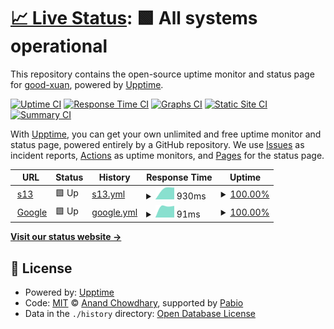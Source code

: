# [📈 Live Status](https://good-xuan.github.io/upptime): <!--live status--> **🟩 All systems operational**

This repository contains the open-source uptime monitor and status page for [good-xuan](https://good-xuan.github.io/upptime), powered by [Upptime](https://github.com/upptime/upptime).

[![Uptime CI](https://github.com/good-xuan/upptime/workflows/Uptime%20CI/badge.svg)](https://github.com/good-xuan/upptime/actions?query=workflow%3A%22Uptime+CI%22)
[![Response Time CI](https://github.com/good-xuan/upptime/workflows/Response%20Time%20CI/badge.svg)](https://github.com/good-xuan/upptime/actions?query=workflow%3A%22Response+Time+CI%22)
[![Graphs CI](https://github.com/good-xuan/upptime/workflows/Graphs%20CI/badge.svg)](https://github.com/good-xuan/upptime/actions?query=workflow%3A%22Graphs+CI%22)
[![Static Site CI](https://github.com/good-xuan/upptime/workflows/Static%20Site%20CI/badge.svg)](https://github.com/good-xuan/upptime/actions?query=workflow%3A%22Static+Site+CI%22)
[![Summary CI](https://github.com/good-xuan/upptime/workflows/Summary%20CI/badge.svg)](https://github.com/good-xuan/upptime/actions?query=workflow%3A%22Summary+CI%22)

With [Upptime](https://upptime.js.org), you can get your own unlimited and free uptime monitor and status page, powered entirely by a GitHub repository. We use [Issues](https://github.com/good-xuan/upptime/issues) as incident reports, [Actions](https://github.com/good-xuan/upptime/actions) as uptime monitors, and [Pages](https://good-xuan.github.io/upptime) for the status page.

<!--start: status pages-->
<!-- This summary is generated by Upptime (https://github.com/upptime/upptime) -->
<!-- Do not edit this manually, your changes will be overwritten -->
<!-- prettier-ignore -->
| URL | Status | History | Response Time | Uptime |
| --- | ------ | ------- | ------------- | ------ |
| <img alt="" src="https://icons.duckduckgo.com/ip3/tiankong2024.serv00.net.ico" height="13"> [s13](https://tiankong2024.serv00.net/) | 🟩 Up | [s13.yml](https://github.com/good-xuan/upptime/commits/HEAD/history/s13.yml) | <details><summary><img alt="Response time graph" src="./graphs/s13/response-time-week.png" height="20"> 930ms</summary><br><a href="https://good-xuan.github.io/upptime/history/s13"><img alt="Response time 930" src="https://img.shields.io/endpoint?url=https%3A%2F%2Fraw.githubusercontent.com%2Fgood-xuan%2Fupptime%2FHEAD%2Fapi%2Fs13%2Fresponse-time.json"></a><br><a href="https://good-xuan.github.io/upptime/history/s13"><img alt="24-hour response time 930" src="https://img.shields.io/endpoint?url=https%3A%2F%2Fraw.githubusercontent.com%2Fgood-xuan%2Fupptime%2FHEAD%2Fapi%2Fs13%2Fresponse-time-day.json"></a><br><a href="https://good-xuan.github.io/upptime/history/s13"><img alt="7-day response time 930" src="https://img.shields.io/endpoint?url=https%3A%2F%2Fraw.githubusercontent.com%2Fgood-xuan%2Fupptime%2FHEAD%2Fapi%2Fs13%2Fresponse-time-week.json"></a><br><a href="https://good-xuan.github.io/upptime/history/s13"><img alt="30-day response time 930" src="https://img.shields.io/endpoint?url=https%3A%2F%2Fraw.githubusercontent.com%2Fgood-xuan%2Fupptime%2FHEAD%2Fapi%2Fs13%2Fresponse-time-month.json"></a><br><a href="https://good-xuan.github.io/upptime/history/s13"><img alt="1-year response time 930" src="https://img.shields.io/endpoint?url=https%3A%2F%2Fraw.githubusercontent.com%2Fgood-xuan%2Fupptime%2FHEAD%2Fapi%2Fs13%2Fresponse-time-year.json"></a></details> | <details><summary><a href="https://good-xuan.github.io/upptime/history/s13">100.00%</a></summary><a href="https://good-xuan.github.io/upptime/history/s13"><img alt="All-time uptime 100.00%" src="https://img.shields.io/endpoint?url=https%3A%2F%2Fraw.githubusercontent.com%2Fgood-xuan%2Fupptime%2FHEAD%2Fapi%2Fs13%2Fuptime.json"></a><br><a href="https://good-xuan.github.io/upptime/history/s13"><img alt="24-hour uptime 100.00%" src="https://img.shields.io/endpoint?url=https%3A%2F%2Fraw.githubusercontent.com%2Fgood-xuan%2Fupptime%2FHEAD%2Fapi%2Fs13%2Fuptime-day.json"></a><br><a href="https://good-xuan.github.io/upptime/history/s13"><img alt="7-day uptime 100.00%" src="https://img.shields.io/endpoint?url=https%3A%2F%2Fraw.githubusercontent.com%2Fgood-xuan%2Fupptime%2FHEAD%2Fapi%2Fs13%2Fuptime-week.json"></a><br><a href="https://good-xuan.github.io/upptime/history/s13"><img alt="30-day uptime 100.00%" src="https://img.shields.io/endpoint?url=https%3A%2F%2Fraw.githubusercontent.com%2Fgood-xuan%2Fupptime%2FHEAD%2Fapi%2Fs13%2Fuptime-month.json"></a><br><a href="https://good-xuan.github.io/upptime/history/s13"><img alt="1-year uptime 100.00%" src="https://img.shields.io/endpoint?url=https%3A%2F%2Fraw.githubusercontent.com%2Fgood-xuan%2Fupptime%2FHEAD%2Fapi%2Fs13%2Fuptime-year.json"></a></details>
| <img alt="" src="https://icons.duckduckgo.com/ip3/www.google.com.ico" height="13"> [Google](https://www.google.com) | 🟩 Up | [google.yml](https://github.com/good-xuan/upptime/commits/HEAD/history/google.yml) | <details><summary><img alt="Response time graph" src="./graphs/google/response-time-week.png" height="20"> 91ms</summary><br><a href="https://good-xuan.github.io/upptime/history/google"><img alt="Response time 91" src="https://img.shields.io/endpoint?url=https%3A%2F%2Fraw.githubusercontent.com%2Fgood-xuan%2Fupptime%2FHEAD%2Fapi%2Fgoogle%2Fresponse-time.json"></a><br><a href="https://good-xuan.github.io/upptime/history/google"><img alt="24-hour response time 91" src="https://img.shields.io/endpoint?url=https%3A%2F%2Fraw.githubusercontent.com%2Fgood-xuan%2Fupptime%2FHEAD%2Fapi%2Fgoogle%2Fresponse-time-day.json"></a><br><a href="https://good-xuan.github.io/upptime/history/google"><img alt="7-day response time 91" src="https://img.shields.io/endpoint?url=https%3A%2F%2Fraw.githubusercontent.com%2Fgood-xuan%2Fupptime%2FHEAD%2Fapi%2Fgoogle%2Fresponse-time-week.json"></a><br><a href="https://good-xuan.github.io/upptime/history/google"><img alt="30-day response time 91" src="https://img.shields.io/endpoint?url=https%3A%2F%2Fraw.githubusercontent.com%2Fgood-xuan%2Fupptime%2FHEAD%2Fapi%2Fgoogle%2Fresponse-time-month.json"></a><br><a href="https://good-xuan.github.io/upptime/history/google"><img alt="1-year response time 91" src="https://img.shields.io/endpoint?url=https%3A%2F%2Fraw.githubusercontent.com%2Fgood-xuan%2Fupptime%2FHEAD%2Fapi%2Fgoogle%2Fresponse-time-year.json"></a></details> | <details><summary><a href="https://good-xuan.github.io/upptime/history/google">100.00%</a></summary><a href="https://good-xuan.github.io/upptime/history/google"><img alt="All-time uptime 100.00%" src="https://img.shields.io/endpoint?url=https%3A%2F%2Fraw.githubusercontent.com%2Fgood-xuan%2Fupptime%2FHEAD%2Fapi%2Fgoogle%2Fuptime.json"></a><br><a href="https://good-xuan.github.io/upptime/history/google"><img alt="24-hour uptime 100.00%" src="https://img.shields.io/endpoint?url=https%3A%2F%2Fraw.githubusercontent.com%2Fgood-xuan%2Fupptime%2FHEAD%2Fapi%2Fgoogle%2Fuptime-day.json"></a><br><a href="https://good-xuan.github.io/upptime/history/google"><img alt="7-day uptime 100.00%" src="https://img.shields.io/endpoint?url=https%3A%2F%2Fraw.githubusercontent.com%2Fgood-xuan%2Fupptime%2FHEAD%2Fapi%2Fgoogle%2Fuptime-week.json"></a><br><a href="https://good-xuan.github.io/upptime/history/google"><img alt="30-day uptime 100.00%" src="https://img.shields.io/endpoint?url=https%3A%2F%2Fraw.githubusercontent.com%2Fgood-xuan%2Fupptime%2FHEAD%2Fapi%2Fgoogle%2Fuptime-month.json"></a><br><a href="https://good-xuan.github.io/upptime/history/google"><img alt="1-year uptime 100.00%" src="https://img.shields.io/endpoint?url=https%3A%2F%2Fraw.githubusercontent.com%2Fgood-xuan%2Fupptime%2FHEAD%2Fapi%2Fgoogle%2Fuptime-year.json"></a></details>

<!--end: status pages-->

[**Visit our status website →**](https://good-xuan.github.io/upptime)

## 📄 License

- Powered by: [Upptime](https://github.com/upptime/upptime)
- Code: [MIT](./LICENSE) © [Anand Chowdhary](https://anandchowdhary.com), supported by [Pabio](https://pabio.com)
- Data in the `./history` directory: [Open Database License](https://opendatacommons.org/licenses/odbl/1-0/)
